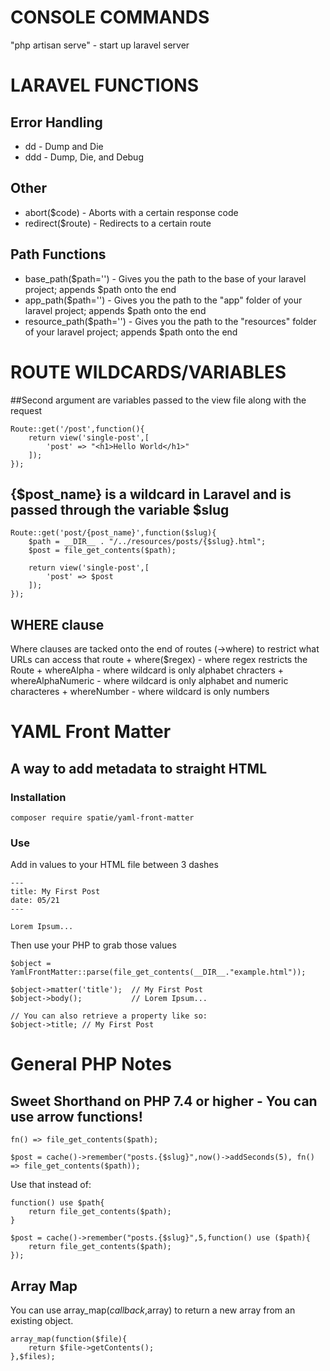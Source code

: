 # CONSOLE COMMANDS
"php artisan serve" - start up laravel server


# LARAVEL FUNCTIONS
## Error Handling
+ dd  - Dump and Die
+ ddd - Dump, Die, and Debug

## Other
+ abort($code) - Aborts with a certain response code
+ redirect($route) - Redirects to a certain route

## Path Functions
+ base_path($path='') - Gives you the path to the base of your laravel project; appends $path onto the end
+ app_path($path='') - Gives you the path to the "app" folder of your laravel project; appends $path onto the end
+ resource_path($path='') - Gives you the path to the "resources" folder of your laravel project; appends $path onto the end


# ROUTE WILDCARDS/VARIABLES

##Second argument are variables passed to the view file along with the request

	Route::get('/post',function(){
	    return view('single-post',[
	        'post' => "<h1>Hello World</h1>"
	    ]);
	});


## {$post_name} is a wildcard in Laravel and is passed through the variable $slug

	Route::get('post/{post_name}',function($slug){
	    $path = __DIR__ . "/../resources/posts/{$slug}.html";
	    $post = file_get_contents($path);

	    return view('single-post',[
	        'post' => $post
	    ]);
	});


## WHERE clause
Where clauses are tacked onto the end of routes (->where) to restrict what URLs can access that route
	+ where($regex) - where regex restricts the Route
	+ whereAlpha - where wildcard is only alphabet chracters
	+ whereAlphaNumeric - where wildcard is only alphabet and numeric characteres
	+ whereNumber - where wildcard is only numbers


# YAML Front Matter
## A way to add metadata to straight HTML

### Installation

	composer require spatie/yaml-front-matter

### Use

Add in values to your HTML file between 3 dashes

	---
	title: My First Post
	date: 05/21
	---

	Lorem Ipsum...

Then use your PHP to grab those values

	$object = YamlFrontMatter::parse(file_get_contents(__DIR__."example.html"));

	$object->matter('title');  // My First Post
	$object->body();           // Lorem Ipsum...

	// You can also retrieve a property like so:
	$object->title; // My First Post


# General PHP Notes

## Sweet Shorthand on PHP 7.4 or higher - You can use arrow functions!

	fn() => file_get_contents($path);

	$post = cache()->remember("posts.{$slug}",now()->addSeconds(5), fn() => file_get_contents($path));

Use that instead of:

	function() use $path{
		return file_get_contents($path);
	}

	$post = cache()->remember("posts.{$slug}",5,function() use ($path){
        return file_get_contents($path);
    });

## Array Map

You can use array_map($callback,$array) to return a new array from an existing object.

	array_map(function($file){
		return $file->getContents();
	},$files);